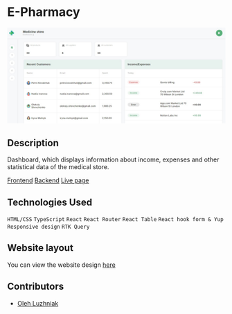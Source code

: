 # E-Pharmacy

![Main page screenshot](/public/screenshot_main.jpg)

## Description

Dashboard, which displays information about income, expenses and other statistical data of the medical store.

[Frontend](https://github.com/luzhnyak/e-pharmacy-fe)
[Backend](https://github.com/luzhnyak/e-pharmacy-be)
[Live page](https://epharmacy.vercel.app)

## Technologies Used

`HTML/CSS` `TypeScript` `React` `React Router` `React Table` `React hook form & Yup` `Responsive design` `RTK Query`

## Website layout

You can view the website design
[ here](https://www.figma.com/design/z1JklHHxX8kTGo3zWvlzat/Admin-dashboard)

## Contributors

- [Oleh Luzhniak](https://github.com/luzhnyak)

